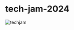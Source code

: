 # tech-jam-2024

![techjam](https://github.com/ernraff/tech-jam-2024/assets/103540977/87628d95-554c-4d2a-b207-6c142f1c2a76)
